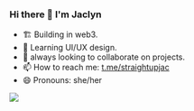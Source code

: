 ### Hi there 👋 I'm Jaclyn
- 🏗 Building in web3. 
- 🌱 Learning UI/UX design. 
- 👯 always looking to collaborate on projects.
- 📫 How to reach me: [t.me/straightupjac](https://t.me/straightupjac)
- 😄 Pronouns: she/her
<!-- - 💬 Ask me about life in crypto, dance and music -->
<img src="https://github-readme-stats.vercel.app/api?username=straightupjac&show_icons=true&count_private=true" />

<!-- statistics widget first seen on 9at8's profile https://github.com/9at8 -->
